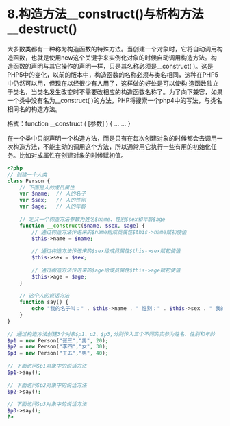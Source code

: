 # 8.构造方法\_\_construct\(\)与析构方法\_\_destruct\(\)

大多数类都有一种称为构造函数的特殊方法。当创建一个对象时，它将自动调用构造函数，也就是使用new这个关键字来实例化对象的时候自动调用构造方法。构 造函数的声明与其它操作的声明一样，只是其名称必须是\_\_construct\( \)。这是PHP5中的变化，以前的版本中，构造函数的名称必须与类名相同，这种在PHP5中仍然可以用，但现在以经很少有人用了，这样做的好处是可以使构 造函数独立于类名，当类名发生改变时不需要改相应的构造函数名称了。为了向下兼容，如果一个类中没有名为\_\_construct\( \)的方法，PHP将搜索一个php4中的写法，与类名相同名的构造方法。

格式：function \_\_construct \( \[参数\] \) { ... ... }

在一个类中只能声明一个构造方法，而是只有在每次创建对象的时候都会去调用一次构造方法，不能主动的调用这个方法，所以通常用它执行一些有用的初始化任务。比如对成属性在创建对象的时候赋初值。

```php
<?php
// 创建一个人类
class Person {
    // 下面是人的成员属性
    var $name;  // 人的名子
    var $sex;   // 人的性别
    var $age;   // 人的年龄
 
    // 定义一个构造方法参数为姓名$name、性别$sex和年龄$age
    function __construct($name, $sex, $age) {
        // 通过构造方法传进来的$name给成员属性$this->name赋初使值
        $this->name = $name;
 
        // 通过构造方法传进来的$sex给成员属性$this->sex赋初使值
        $this->sex = $sex;
 
        // 通过构造方法传进来的$age给成员属性$this->age赋初使值
        $this->age = $age;
    }
 
    // 这个人的说话方法
    function say() {
        echo "我的名子叫：" . $this->name . " 性别：" . $this->sex . " 我的年龄是：" . $this->age;
    }
}
 
// 通过构造方法创建3个对象$p1、p2、$p3,分别传入三个不同的实参为姓名、性别和年龄
$p1 = new Person("张三","男", 20);
$p2 = new Person("李四","女", 30);
$p3 = new Person("王五","男", 40);
 
// 下面访问$p1对象中的说话方法
$p1->say();
 
// 下面访问$p2对象中的说话方法
$p2->say();
 
// 下面访问$p3对象中的说话方法
$p3->say();
?>
```







